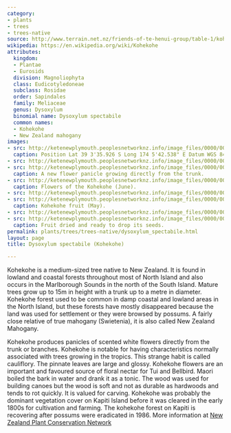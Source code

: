 ```yaml
---
category:
- plants
- trees
- trees-native
source: http://www.terrain.net.nz/friends-of-te-henui-group/table-1/kohekohe.html
wikipedia: https://en.wikipedia.org/wiki/Kohekohe
attributes:
  kingdom:
  - Plantae
  - Eurosids
  division: Magnoliophyta
  class: Eudicotyledoneae
  subclass: Rosidae
  order: Sapindales
  family: Meliaceae
  genus: Dysoxylum
  binomial name: Dysoxylum spectabile
  common names:
  - Kohekohe
  - New Zealand mahogany
images:
- src: http://ketenewplymouth.peoplesnetworknz.info/image_files/0000/0000/4288/Dysoxylum_spectabile_Kohekohe.JPG
  caption: Position Lat 39 3'35.926 S Long 174 5'42.538" E Datum WGS 84.
- src: http://ketenewplymouth.peoplesnetworknz.info/image_files/0000/0000/3333/koekoe_leaves.jpg
- src: http://ketenewplymouth.peoplesnetworknz.info/image_files/0000/0005/4809/Dysoxylum_spectabile__Kohekohe_-002.JPG
  caption: A new flower panicle growing directly from the trunk.
- src: http://ketenewplymouth.peoplesnetworknz.info/image_files/0000/0003/5949/1-kohekohe._Dysoxylum_spectabile.JPG
  caption: Flowers of the Kohekohe (June).
- src: http://ketenewplymouth.peoplesnetworknz.info/image_files/0000/0003/5954/1-kohekohe._Dysoxylum_spectabile-002.JPG
- src: http://ketenewplymouth.peoplesnetworknz.info/image_files/0000/0001/0404/Kohe_Kohe_fruit.jpg
  caption: Kohekohe fruit (May).
- src: http://ketenewplymouth.peoplesnetworknz.info/image_files/0000/0003/5969/1-kohekohe._Dysoxylum_spectabile-005.JPG
- src: http://ketenewplymouth.peoplesnetworknz.info/image_files/0000/0003/5964/1-kohekohe._Dysoxylum_spectabile-004.JPG
  caption: Fruit dried and ready to drop its seeds.
permalink: plants/trees/trees-native/dysoxylum_spectabile.html
layout: page
title: Dysoxylum spectabile (Kohekohe)

---
```

Kohekohe is a medium-sized tree native to New Zealand. It is found in lowland and coastal forests throughout most of North Island and also occurs in the Marlborough Sounds in the north of the South Island. Mature trees grow up to 15m in height with a trunk up to a metre in diameter. Kohekohe forest used to be common in damp coastal and lowland areas in the North Island, but these forests have mostly disappeared because the land was used for settlement or they were browsed by possums. A fairly close relative of true mahogany (Swietenia), it is also called New Zealand Mahogany.

Kohekohe produces panicles of scented white flowers directly from the trunk or branches. Kohekohe is notable for having characteristics normally associated with trees growing in the tropics. This strange habit is called cauliflory. The pinnate leaves are large and glossy. Kohekohe flowers are an important and favoured source of floral nectar for Tui and Bellbird. Maori boiled the bark in water and drank it as a tonic. The wood was used for building canoes but the wood is soft and not as durable as hardwoods and tends to rot quickly. It is valued for carving. Kohekohe was probably the dominant vegetation cover on Kapiti Island before it was cleared in the early 1800s for cultivation and farming. The kohekohe forest on Kapiti is recovering after possums were eradicated in 1986.
More information at <a href="http://www.nzpcn.org.nz/vascular_plants/detail.asp?PlantID=1871">New Zealand Plant Conservation Network</a>
